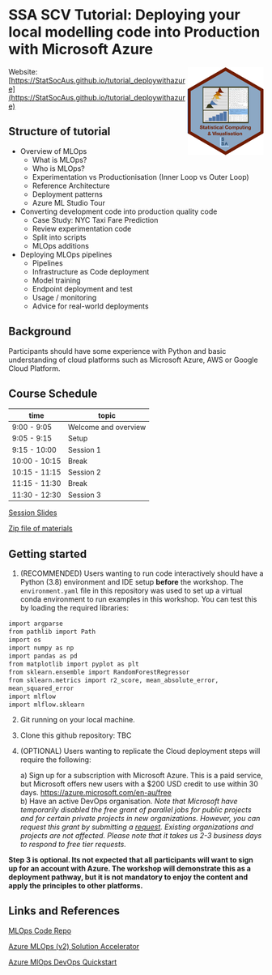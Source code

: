 # SSA SCV Tutorial: Deploying your local modelling code into Production with Microsoft Azure

<img src="SCV3.png" align="right" width="150" />

Website: [https://StatSocAus.github.io/tutorial_deploywithazure](https://StatSocAus.github.io/tutorial_deploywithazure)

## Structure of tutorial
 
* Overview of MLOps 
    - What is MLOps?  
    - Who is MLOps?  
    - Experimentation vs Productionisation (Inner Loop vs Outer Loop)  
    - Reference Architecture  
    - Deployment patterns
    - Azure ML Studio Tour
* Converting development code into production quality code  
    - Case Study: NYC Taxi Fare Prediction    
    - Review experimentation code  
    - Split into scripts
    - MLOps additions
* Deploying MLOps pipelines  
    - Pipelines 
    - Infrastructure as Code deployment  
    - Model training  
    - Endpoint deployment and test  
    - Usage / monitoring  
    - Advice for real-world deployments   

## Background  

Participants should have some experience with Python and basic understanding of cloud platforms such as Microsoft Azure, AWS or Google Cloud Platform.  

## Course Schedule

| time | topic |
|------|-------|
|9:00 - 9:05 |	Welcome and overview |
|9:05 - 9:15 |	Setup  |
|9:15 - 10:00 |	Session 1 |
|10:00 - 10:15 | Break |
|10:15 - 11:15 | Session 2 |
|11:15 - 11:30 | Break |
|11:30 - 12:30 | Session 3|

[Session Slides]()

[Zip file of materials]()

## Getting started

1. (RECOMMENDED) Users wanting to run code interactively should have a Python (3.8) environment and IDE setup **before** the workshop. The `environment.yaml` file in this repository was used to set up a virtual conda environment to run examples in this workshop. You can test this by loading the required libraries:  

```
import argparse
from pathlib import Path
import os
import numpy as np
import pandas as pd
from matplotlib import pyplot as plt
from sklearn.ensemble import RandomForestRegressor
from sklearn.metrics import r2_score, mean_absolute_error, mean_squared_error
import mlflow
import mlflow.sklearn
```

2. Git running on your local machine.  

3. Clone this github repository: TBC

2. (OPTIONAL) Users wanting to replicate the Cloud deployment steps will require the following:

    a) Sign up for a subscription with Microsoft Azure. This is a paid service, but Microsoft offers new users with a $200 USD credit to use within 30 days. https://azure.microsoft.com/en-au/free  
    b) Have an active DevOps organisation. *Note that Microsoft have temporarily disabled the free grant of parallel jobs for public projects and for certain private projects in new organizations. However, you can request this grant by submitting a [request](https://aka.ms/azpipelines-parallelism-request). Existing organizations and projects are not affected. Please note that it takes us 2-3 business days to respond to free tier requests.*

**Step 3 is optional. Its not expected that all participants will want to sign up for an account with Azure. The workshop will demonstrate this as a deployment pathway, but it is not mandatory to enjoy the content and apply the principles to other platforms.**


## Links and References  

[MLOps Code Repo]()

[Azure MLOps (v2) Solution Accelerator](https://github.com/Azure/mlops-v2)

[Azure MlOps DevOps Quickstart](https://learn.microsoft.com/en-us/azure/machine-learning/how-to-setup-mlops-azureml)  

